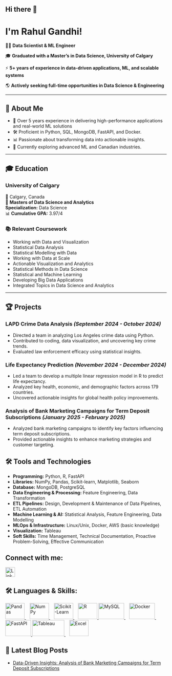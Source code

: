 ## Hi there 👋
# I'm Rahul Gandhi!

👨‍💻 **Data Scientist & ML Engineer**

🎓 **Graduated with a Master’s in Data Science, University of Calgary**

⚡ **5+ years of experience in data-driven applications, ML, and scalable systems**

🌎 **Actively seeking full-time opportunities in Data Science & Engineering**

---

## 🚀 About Me
- 💼 Over 5 years experience in delivering high-performance applications and real-world ML solutions
- 🛠 Proficient in Python, SQL, MongoDB, FastAPI, and Docker.
- 📊 Passionate about transforming data into actionable insights.
- 🌱 Currently exploring advanced ML and Canadian industries.

---

## 🎓 Education  

### University of Calgary  
📍 Calgary, Canada  
📅 **Masters of Data Science and Analytics**  
**Specialization:** Data Science  
📊 **Cumulative GPA:** 3.97/4  

### 📚 Relevant Coursework  
- Working with Data and Visualization  
- Statistical Data Analysis  
- Statistical Modelling with Data  
- Working with Data at Scale  
- Actionable Visualization and Analytics  
- Statistical Methods in Data Science  
- Statistical and Machine Learning  
- Developing Big Data Applications  
- Integrated Topics in Data Science and Analytics  

---

## 🏆 Projects  

### **LAPD Crime Data Analysis** *(September 2024 - October 2024)*  
- Directed a team in analyzing Los Angeles crime data using Python.  
- Contributed to coding, data visualization, and uncovering key crime trends.  
- Evaluated law enforcement efficacy using statistical insights.  

### **Life Expectancy Prediction** *(November 2024 - December 2024)*  
- Led a team to develop a multiple linear regression model in R to predict life expectancy.  
- Analyzed key health, economic, and demographic factors across 179 countries.  
- Uncovered actionable insights for global health policy improvements.  

### **Analysis of Bank Marketing Campaigns for Term Deposit Subscriptions** *(January 2025 - February 2025)*  
- Analyzed bank marketing campaigns to identify key factors influencing term deposit subscriptions.  
- Provided actionable insights to enhance marketing strategies and customer targeting.



## 🛠️ Tools and Technologies
- **Programming:** Python, R, FastAPI
- **Libraries:** NumPy, Pandas, Scikit-learn, Matplotlib, Seaborn
- **Database:** MongoDB, PostgreSQL
- **Data Engineering & Processing:** Feature Engineering, Data Transformation
- **ETL Pipelines:** Design, Development & Maintenance of Data Pipelines, ETL Automation
- **Machine Learning & AI:**  Statistical Analysis, Feature Engineering, Data Modelling
- **MLOps & Infrastructure:** Linux/Unix, Docker, AWS (basic knowledge) 
- **Visualization:** Tableau
- **Soft Skills:** Time Management, Technical Documentation, Proactive Problem-Solving, Effective Communication

## Connect with me:
<a href="https://www.linkedin.com/in/rahuldgandhi">
    <img src="https://upload.wikimedia.org/wikipedia/commons/c/ca/LinkedIn_logo_initials.png" width="30" height="30" alt="LinkedIn">
</a>

## 🛠 Languages & Skills: 

<a href="https://pandas.pydata.org/">
    <img src="https://upload.wikimedia.org/wikipedia/commons/e/ed/Pandas_logo.svg" width="60" height="50" alt="Pandas">
</a> &nbsp;&nbsp;
<a href="https://numpy.org/">
    <img src="https://upload.wikimedia.org/wikipedia/commons/3/31/NumPy_logo_2020.svg" width="60" height="50" alt="NumPy">
</a> &nbsp;&nbsp;
<a href="https://scikit-learn.org/">
    <img src="https://upload.wikimedia.org/wikipedia/commons/0/05/Scikit_learn_logo_small.svg" width="60" height="50" alt="Scikit-Learn">
</a> &nbsp;&nbsp;
<a href="https://www.r-project.org/">
    <img src="https://upload.wikimedia.org/wikipedia/commons/1/1b/R_logo.svg" width="60" height="50" alt="R">
</a>  

<a href="https://www.mysql.com/">
    <img src="https://upload.wikimedia.org/wikipedia/en/d/dd/MySQL_logo.svg" width="80" height="50" alt="MySQL">
</a> &nbsp;&nbsp;
<a href="https://www.docker.com/">
    <img src="https://upload.wikimedia.org/wikipedia/commons/4/4e/Docker_%28container_engine%29_logo.svg" width="80" height="50" alt="Docker">
</a> &nbsp;&nbsp;
<a href="https://fastapi.tiangolo.com/">
    <img src="https://fastapi.tiangolo.com/img/logo-margin/logo-teal.png" width="80" height="50" alt="FastAPI">
</a>  

<a href="https://www.tableau.com/">
    <img src="https://upload.wikimedia.org/wikipedia/commons/4/4b/Tableau_Logo.png" width="100" height="50" alt="Tableau">
</a> &nbsp;&nbsp;
<a href="https://www.microsoft.com/en-us/microsoft-365/excel">
    <img src="https://upload.wikimedia.org/wikipedia/commons/7/7f/Microsoft_Office_Excel_%282019%E2%80%93present%29.svg" width="60" height="50" alt="Excel">
</a> 

## 📝 Latest Blog Posts  

- [Data-Driven Insights: Analysis of Bank Marketing Campaigns​ for Term Deposit Subscriptions](https://medium.com/@rahuldgandhi006/data-driven-insights-analysis-of-bank-marketing-campaigns-for-term-deposit-subscriptions-d4398ca02402)

